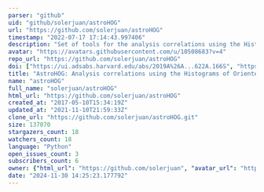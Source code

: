 ```yaml
---
parser: "github"
uid: "github/solerjuan/astroHOG"
url: "https://github.com/solerjuan/astroHOG"
timestamp: "2022-07-17 17:14:43.997406"
description: "Set of tools for the analysis correlations using the Histograms of Oriented Gradients"
avatar: "https://avatars.githubusercontent.com/u/10508683?v=4"
repo_url: "https://github.com/solerjuan/astroHOG"
doi: ["https://ui.adsabs.harvard.edu/abs/2019A%26A...622A.166S", "https://ui.adsabs.harvard.edu/abs/2020ascl.soft03013S/abstract"]
title: "AstroHOG: Analysis correlations using the Histograms of Oriented Gradients"
name: "astroHOG"
full_name: "solerjuan/astroHOG"
html_url: "https://github.com/solerjuan/astroHOG"
created_at: "2017-05-10T15:34:19Z"
updated_at: "2021-11-10T21:59:33Z"
clone_url: "https://github.com/solerjuan/astroHOG.git"
size: 137070
stargazers_count: 18
watchers_count: 18
language: "Python"
open_issues_count: 3
subscribers_count: 6
owner: {"html_url": "https://github.com/solerjuan", "avatar_url": "https://avatars.githubusercontent.com/u/10508683?v=4", "login": "solerjuan", "type": "User"}
date: "2024-11-30 14:25:23.177792"
---
```


